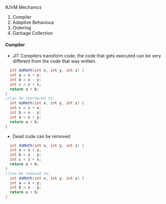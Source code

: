 #JVM Mechanics

1. Compiler 
2. Adaptive Behavious
3. Ordering 
4. Garbage Collection


#### Compiler

- JIT Compilers transform code, the code that gets executed can be very different from the code that was written.
```java
  int doMath(int x, int y, int z) {
  int a = x + y;
  int b = x - y;
  int c = z + x;
  return a + b;
}
//Can be reordered to:
  int doMath(int x, int y, int z) {
  int c = z + x;
  int b = x - y;
  int a = x + y;
  return a + b;
}
```
- Dead code can be removed
```java
  int doMath(int x, int y, int z) {
  int a = x + y;
  int b = x - y;
  int c = z + x;
  return a + b;
}
//Can be reduced to:
  int doMath(int x, int y, int z) {
  int a = x + y;
  int b = x - y;
  return a + b;
}
```

